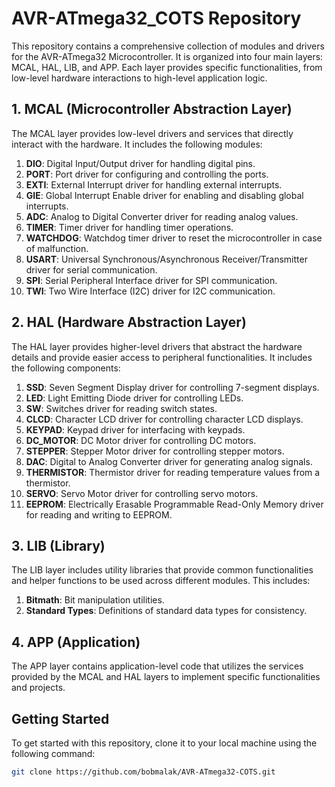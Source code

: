# AVR-ATmega32_COTS Repository

This repository contains a comprehensive collection of modules and drivers for the AVR-ATmega32 Microcontroller. It is organized into four main layers: MCAL, HAL, LIB, and APP. Each layer provides specific functionalities, from low-level hardware interactions to high-level application logic.

## 1. MCAL (Microcontroller Abstraction Layer)
The MCAL layer provides low-level drivers and services that directly interact with the hardware. It includes the following modules:

1. **DIO**: Digital Input/Output driver for handling digital pins.
2. **PORT**: Port driver for configuring and controlling the ports.
3. **EXTI**: External Interrupt driver for handling external interrupts.
4. **GIE**: Global Interrupt Enable driver for enabling and disabling global interrupts.
5. **ADC**: Analog to Digital Converter driver for reading analog values.
6. **TIMER**: Timer driver for handling timer operations.
7. **WATCHDOG**: Watchdog timer driver to reset the microcontroller in case of malfunction.
8. **USART**: Universal Synchronous/Asynchronous Receiver/Transmitter driver for serial communication.
9. **SPI**: Serial Peripheral Interface driver for SPI communication.
10. **TWI**: Two Wire Interface (I2C) driver for I2C communication.

## 2. HAL (Hardware Abstraction Layer)
The HAL layer provides higher-level drivers that abstract the hardware details and provide easier access to peripheral functionalities. It includes the following components:

1. **SSD**: Seven Segment Display driver for controlling 7-segment displays.
2. **LED**: Light Emitting Diode driver for controlling LEDs.
3. **SW**: Switches driver for reading switch states.
4. **CLCD**: Character LCD driver for controlling character LCD displays.
5. **KEYPAD**: Keypad driver for interfacing with keypads.
6. **DC_MOTOR**: DC Motor driver for controlling DC motors.
7. **STEPPER**: Stepper Motor driver for controlling stepper motors.
8. **DAC**: Digital to Analog Converter driver for generating analog signals.
9. **THERMISTOR**: Thermistor driver for reading temperature values from a thermistor.
10. **SERVO**: Servo Motor driver for controlling servo motors.
11. **EEPROM**: Electrically Erasable Programmable Read-Only Memory driver for reading and writing to EEPROM.

## 3. LIB (Library)
The LIB layer includes utility libraries that provide common functionalities and helper functions to be used across different modules. This includes:

1. **Bitmath**: Bit manipulation utilities.
2. **Standard Types**: Definitions of standard data types for consistency.

## 4. APP (Application)
The APP layer contains application-level code that utilizes the services provided by the MCAL and HAL layers to implement specific functionalities and projects.

## Getting Started
To get started with this repository, clone it to your local machine using the following command:
```sh
git clone https://github.com/bobmalak/AVR-ATmega32-COTS.git
